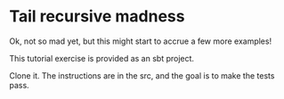 # Tail recursive madness

Ok, not so mad yet, but this might start to accrue a few more examples!

This tutorial exercise is provided as an sbt project.

Clone it. The instructions are in the src, and the goal is to make the tests pass.